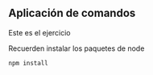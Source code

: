 ## Aplicación de comandos

Este es el ejercicio

Recuerden instalar los paquetes de node

```
npm install
```
